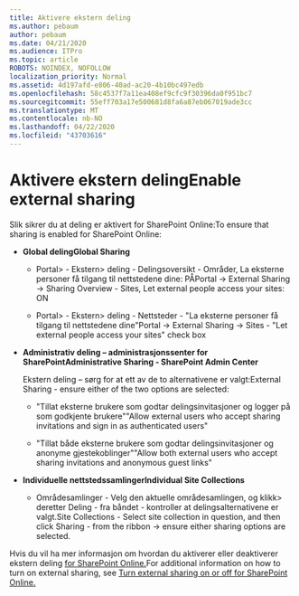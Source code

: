 ```yaml
---
title: Aktivere ekstern deling
ms.author: pebaum
author: pebaum
ms.date: 04/21/2020
ms.audience: ITPro
ms.topic: article
ROBOTS: NOINDEX, NOFOLLOW
localization_priority: Normal
ms.assetid: 4d197afd-e806-40ad-ac20-4b10bc497edb
ms.openlocfilehash: 58c4537f7a11ea408ef9cfc9f30396da0f951bc7
ms.sourcegitcommit: 55eff703a17e500681d8fa6a87eb067019ade3cc
ms.translationtype: MT
ms.contentlocale: nb-NO
ms.lasthandoff: 04/22/2020
ms.locfileid: "43703616"
---
```

# <a name="enable-external-sharing"></a><span data-ttu-id="eeb95-102">Aktivere ekstern deling</span><span class="sxs-lookup"><span data-stu-id="eeb95-102">Enable external sharing</span></span>

 <span data-ttu-id="eeb95-103">Slik sikrer du at deling er aktivert for SharePoint Online:</span><span class="sxs-lookup"><span data-stu-id="eeb95-103">To ensure that sharing is enabled for SharePoint Online:</span></span>
  
- <span data-ttu-id="eeb95-104">**Global deling**</span><span class="sxs-lookup"><span data-stu-id="eeb95-104">**Global Sharing**</span></span>
    
  - <span data-ttu-id="eeb95-105">Portal\> - Ekstern\> deling - Delingsoversikt - Områder, La eksterne personer få tilgang til nettstedene dine: PÅ</span><span class="sxs-lookup"><span data-stu-id="eeb95-105">Portal -\> External Sharing -\> Sharing Overview - Sites, Let external people access your sites: ON</span></span>
    
  - <span data-ttu-id="eeb95-106">Portal\> - Ekstern\> deling - Nettsteder - "La eksterne personer få tilgang til nettstedene dine"</span><span class="sxs-lookup"><span data-stu-id="eeb95-106">Portal -\> External Sharing -\> Sites - "Let external people access your sites" check box</span></span>
    
- <span data-ttu-id="eeb95-107">**Administrativ deling – administrasjonssenter for SharePoint**</span><span class="sxs-lookup"><span data-stu-id="eeb95-107">**Administrative Sharing - SharePoint Admin Center**</span></span>
    
    <span data-ttu-id="eeb95-108">Ekstern deling – sørg for at ett av de to alternativene er valgt:</span><span class="sxs-lookup"><span data-stu-id="eeb95-108">External Sharing - ensure either of the two options are selected:</span></span>
    
  - <span data-ttu-id="eeb95-109">"Tillat eksterne brukere som godtar delingsinvitasjoner og logger på som godkjente brukere"</span><span class="sxs-lookup"><span data-stu-id="eeb95-109">"Allow external users who accept sharing invitations and sign in as authenticated users"</span></span>
    
  - <span data-ttu-id="eeb95-110">"Tillat både eksterne brukere som godtar delingsinvitasjoner og anonyme gjestekoblinger"</span><span class="sxs-lookup"><span data-stu-id="eeb95-110">"Allow both external users who accept sharing invitations and anonymous guest links"</span></span>
    
- <span data-ttu-id="eeb95-111">**Individuelle nettstedssamlinger**</span><span class="sxs-lookup"><span data-stu-id="eeb95-111">**Individual Site Collections**</span></span>
    
  - <span data-ttu-id="eeb95-112">Områdesamlinger - Velg den aktuelle områdesamlingen, og klikk\> deretter Deling - fra båndet - kontroller at delingsalternativene er valgt.</span><span class="sxs-lookup"><span data-stu-id="eeb95-112">Site Collections - Select site collection in question, and then click Sharing - from the ribbon -\> ensure either sharing options are selected.</span></span>
    
<span data-ttu-id="eeb95-113">Hvis du vil ha mer informasjon om hvordan du aktiverer eller deaktiverer ekstern deling [for SharePoint Online.](https://go.microsoft.com/fwlink/?linkid=2047681&amp;clcid=0x409)</span><span class="sxs-lookup"><span data-stu-id="eeb95-113">For additional information on how to turn on external sharing, see [Turn external sharing on or off for SharePoint Online.](https://go.microsoft.com/fwlink/?linkid=2047681&amp;clcid=0x409)</span></span>
  

